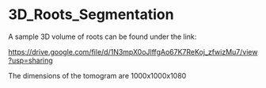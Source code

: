 # 3D_Roots_Segmentation

A sample 3D volume of roots can be found under the link:

https://drive.google.com/file/d/1N3mpX0oJlffgAo67K7ReKoj_zfwizMu7/view?usp=sharing

The dimensions of the tomogram are 1000x1000x1080
